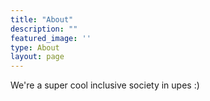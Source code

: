 ```yaml
---
title: "About"
description: ""
featured_image: ''
type: About
layout: page
---
```

We're a super cool inclusive society in upes :)
